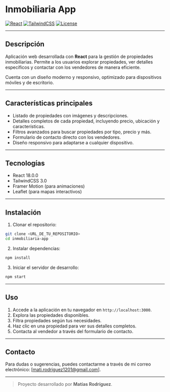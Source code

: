 # Inmobiliaria App

[![React](https://img.shields.io/badge/React-18.0.0-blue)](https://reactjs.org/)
[![TailwindCSS](https://img.shields.io/badge/TailwindCSS-3.0-green)](https://tailwindcss.com/)
[![License](https://img.shields.io/badge/license-MIT-blue.svg)](LICENSE)

---

## Descripción

Aplicación web desarrollada con **React** para la gestión de propiedades inmobiliarias. Permite a los usuarios explorar propiedades, ver detalles específicos y contactar con los vendedores de manera eficiente.

Cuenta con un diseño moderno y responsivo, optimizado para dispositivos móviles y de escritorio.

---

## Características principales

- Listado de propiedades con imágenes y descripciones.
- Detalles completos de cada propiedad, incluyendo precio, ubicación y características.
- Filtros avanzados para buscar propiedades por tipo, precio y más.
- Formulario de contacto directo con los vendedores.
- Diseño responsivo para adaptarse a cualquier dispositivo.

---

## Tecnologías

- React 18.0.0
- TailwindCSS 3.0
- Framer Motion (para animaciones)
- Leaflet (para mapas interactivos)

---

## Instalación

1. Clonar el repositorio:

```bash
git clone <URL_DE_TU_REPOSITORIO>
cd inmobiliaria-app
```

2. Instalar dependencias:

```bash
npm install
```

3. Iniciar el servidor de desarrollo:

```bash
npm start
```

---

## Uso

1. Accede a la aplicación en tu navegador en `http://localhost:3000`.
2. Explora las propiedades disponibles.
3. Filtra propiedades según tus necesidades.
4. Haz clic en una propiedad para ver sus detalles completos.
5. Contacta al vendedor a través del formulario de contacto.

---

## Contacto

Para dudas o sugerencias, puedes contactarme a través de mi correo electrónico: [mati.rodriguez1201@gmail.com].

---

> Proyecto desarrollado por **Matías Rodríguez**.
